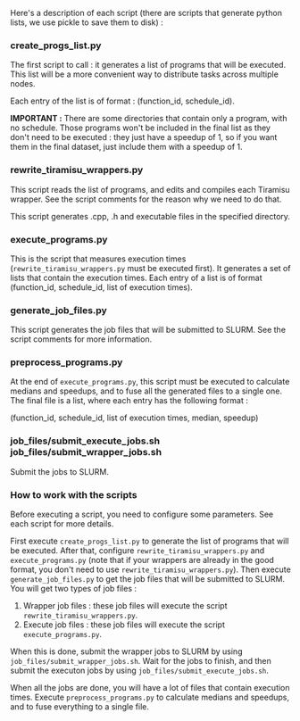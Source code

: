 Here's a description of each script (there are scripts that generate python lists, we use pickle to save them to disk) :

### create_progs_list.py

The first script to call : it generates a list of programs that will be executed. This list will be a more convenient way to distribute tasks across multiple nodes.

Each entry of the list is of format : (function_id, schedule_id).

**IMPORTANT :** There are some directories that contain only a program, with no schedule. Those programs won't be included in the final list as they don't need to be executed : they just have a speedup of 1, so if you want them in the final dataset, just include them with a speedup of 1.

### rewrite_tiramisu_wrappers.py

This script reads the list of programs, and edits and compiles each Tiramisu wrapper. See the script comments for the reason why we need to do that.

This script generates .cpp, .h and executable files in the specified directory.

### execute_programs.py

This is the script that measures execution times (`rewrite_tiramisu_wrappers.py` must be executed first). It generates a set of lists that contain the execution times. Each entry of a list is of format (function_id, schedule_id, list of execution times).

### generate_job_files.py

This script generates the job files that will be submitted to SLURM. See the script comments for more information.

### preprocess_programs.py

At the end of `execute_programs.py`, this script must be executed to calculate medians and speedups, and to fuse all the generated files to a single one. The final file is a list, where each entry has the following format :

(function_id, schedule_id, list of execution times, median, speedup)

### job_files/submit_execute_jobs.sh job_files/submit_wrapper_jobs.sh

Submit the jobs to SLURM.

### How to work with the scripts

Before executing a script, you need to configure some parameters. See each script for more details.

First execute `create_progs_list.py` to generate the list of programs that will be executed. After that, configure `rewrite_tiramisu_wrappers.py` and `execute_programs.py` (note that if your wrappers are already in the good format, you don't need to use `rewrite_tiramisu_wrappers.py`). Then execute `generate_job_files.py` to get the job files that will be submitted to SLURM. You will get two types of job files : 

1. Wrapper job files : these job files will execute the script `rewrite_tiramisu_wrappers.py`.
2. Execute job files : these job files will execute the script `execute_programs.py`.

When this is done, submit the wrapper jobs to SLURM by using `job_files/submit_wrapper_jobs.sh`. Wait for the jobs to finish, and then submit the executon jobs by using `job_files/submit_execute_jobs.sh`.

When all the jobs are done, you will have a lot of files that contain execution times. Execute `preprocess_programs.py` to calculate medians and speedups, and to fuse everything to a single file.